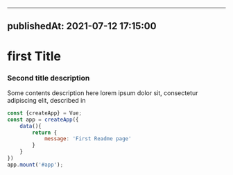 <!-- ---
title: "first Readme page"
description: "First Readme page"
head:
    meta:
        - name: 'keywors'
        content: 'nuxt, vue, content'
        - name: 'robots'
        content: 'index, follow'
        - name: 'author'
        content: 'LemonLabs'
        - name: 'copyright'
        content: '@2024 LemonLabs'
--- -->
---
publishedAt: 2021-07-12 17:15:00
---

# first Title

### Second title description
Some contents description here 
lorem ipsum dolor sit, consectetur adipiscing elit, described in

```javascript
const {createApp} = Vue;
const app = createApp({
    data(){
        return {
            message: 'First Readme page'
        }
    }
})
app.mount('#app');
```